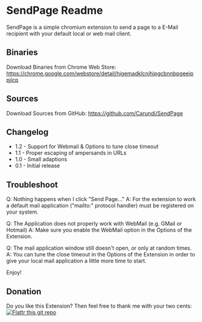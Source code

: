 SendPage Readme
===============

SendPage is a simple chromium extension to send a page to a E-Mail recipient
with your default local or web mail client.

Binaries
--------
Download Binaries from Chrome Web Store:
https://chrome.google.com/webstore/detail/higemadklcnjhjpgcbnnbpgeeippjjcp

Sources
-------
Download Sources from GitHub:
https://github.com/Carundi/SendPage

Changelog
---------
 * 1.2 - Support for Webmail & Options to tune close timeout
 * 1.1 - Proper escaping of ampersands in URLs
 * 1.0 - Small adaptions
 * 0.1 - Initial release
 
Troubleshoot
------------
Q: Nothing happens when I click "Send Page..."
A: For the extension to work a default mail application ("mailto:" protocol handler) must be registered on your system.

Q: The Application does not properly work with WebMail (e.g. GMail or Hotmail)
A: Make sure you enable the WebMail option in the Options of the Extension.

Q: The mail application window still doesn't open, or only at random times.
A: You can tune the close timeout in the Options of the Extension in order to give your local mail application a little more time to start.

Enjoy!

Donation
--------
Do you like this Extension?
Then feel free to thank me with your two cents:
[![Flattr this git repo](http://api.flattr.com/button/flattr-badge-large.png)](http://flattr.com/thing/412283/SendPage-Chromium-Extension) 
